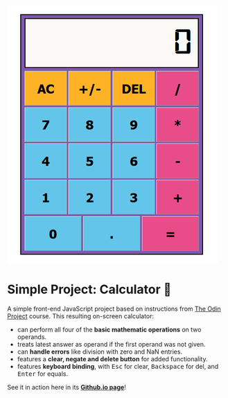 ![What the calculator webapp looks like](https://github.com/NadineSiccion/Calculator/blob/main/calculator-image.png)

# Simple Project: Calculator 🧮

A simple front-end JavaScript project based on instructions from [The Odin Project](https://www.theodinproject.com/lessons/foundations-calculator) course. This resulting on-screen calculator:
- can perform all four of the **basic mathematic operations** on two operands.
- treats latest answer as operand if the first operand was not given.
- can **handle errors** like division with zero and NaN entries.
- features a **clear, negate and delete button** for added functionality.
- features **keyboard binding**, with <kbd>Esc</kbd> for clear, <kbd>Backspace</kbd> for del, and <kbd>Enter</kbd> for equals.

See it in action here in its [**Github.io page**](https://nadinesiccion.github.io/Calculator/)!
